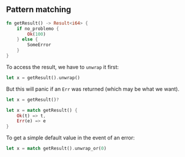 ## Pattern matching

```rust
fn getResult() -> Result<i64> {
    if no_problemo {
        Ok(100)
    } else {
        SomeError
    }
}
```

To access the result, we have to `unwrap` it first:

```rust
let x = getResult().unwrap()
```

But this will panic if an `Err` was returned (which may be what we want).

```rust
let x = getResult()?
``` 






```rust
let x = match getResult() {
    Ok(t) => t,
    Err(e) => e
}
```

To get a simple default value in the event of an error:

```rust
let x = match getResult().unwrap_or(0)
```